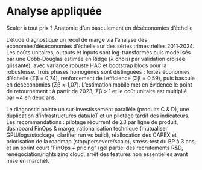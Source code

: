 # Analyse appliquée
Scaler à tout prix ? Anatomie d’un basculement en déséconomies d’échelle

L’étude diagnostique un recul de marge via l’analyse des économies/déséconomies d’échelle sur des séries trimestrielles 2011‑2024. Les coûts unitaires, outputs et inputs sont log-transformés puis modélisés par une Cobb‑Douglas estimée en Ridge (λ choisi par validation croisée glissante), avec variance robuste HAC et bootstrap blocs pour la robustesse. Trois phases homogènes sont distinguées : fortes économies d’échelle (Σβ = 0,74), renforcement de l’efficience (Σβ = 0,59), puis bascule en déséconomies (Σβ ≈ 1,07). L’estimation mobile met en évidence le point de retournement : à partir de 2023, Σβ > 1 et le coût unitaire est multiplié par \~4 en deux ans.

Le diagnostic pointe un sur‑investissement parallèle (produits C & D), une duplication d’infrastructures data/IoT et un pilotage tardif des indicateurs. Les recommandations : pilotage récurrent de Σβ par ligne de produit, dashboard FinOps & marge, rationalisation technique (mutualiser GPU/logs/stockage, clarifier run vs build), réallocation des CAPEX et priorisation de la roadmap (stop/persevere/scale), stress‑test du BP à 3 ans, et un sprint court “FinOps + pricing” (gel partiel des recrutements R\&D, renégociation/rightsizing cloud, arrêt des features non essentielles avant mise en marché).
